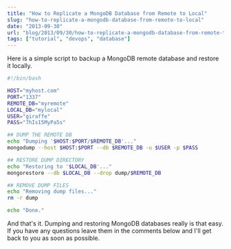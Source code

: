 ```yaml
---
title: "How to Replicate a MongoDB Database from Remote to Local"
slug: "how-to-replicate-a-mongodb-database-from-remote-to-local"
date: "2013-09-30"
url: "blog/2013/09/30/how-to-replicate-a-mongodb-database-from-remote-to-local.html"
tags: ["tutorial", "devops", "database"]
---
```


Here is a simple script to backup a MongoDB remote database and restore it locally.

```bash
#!/bin/bash

HOST="myhost.com"
PORT="1337"
REMOTE_DB="myremote"
LOCAL_DB="mylocal"
USER="giraffe"
PASS="7hIs15MyPa5s"

## DUMP THE REMOTE DB
echo "Dumping '$HOST:$PORT/$REMOTE_DB'..."
mongodump --host $HOST:$PORT --db $REMOTE_DB -u $USER -p $PASS

## RESTORE DUMP DIRECTORY
echo "Restoring to '$LOCAL_DB'..."
mongorestore --db $LOCAL_DB --drop dump/$REMOTE_DB

## REMOVE DUMP FILES
echo "Removing dump files..."
rm -r dump

echo "Done."

```

And that's it. Dumping and restoring MongoDB databases really is that easy. If you have any questions leave them in the comments below and I'll get back to you as soon as possible.






